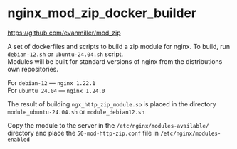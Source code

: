 # nginx_mod_zip_docker_builder
https://github.com/evanmiller/mod_zip  

A set of dockerfiles and scripts to build a zip module for nginx. 
To build, run ```debian-12.sh``` or ```ubuntu-24.04.sh``` script.  
Modules will be built for standard versions of nginx from the distributions own repositories.  

For ```debian-12``` — ```nginx 1.22.1```  
For ```ubuntu 24.04``` — ```nginx 1.24.0```  

The result of building ```ngx_http_zip_module.so``` is placed in the directory ```module_ubuntu-24.04.sh```
 or ```module_debian12.sh```  

Copy the module to the server in the ```/etc/nginx/modules-available/``` directory and place the ```50-mod-http-zip.conf``` file in ```/etc/nginx/modules-enabled```
